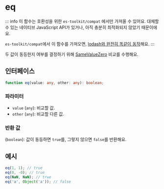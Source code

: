 # eq

::: info
이 함수는 호환성을 위한 `es-toolkit/compat` 에서만 가져올 수 있어요. 대체할 수 있는 네이티브 JavaScript API가 있거나, 아직 충분히 최적화되지 않았기 때문이에요.

`es-toolkit/compat`에서 이 함수를 가져오면, [lodash와 완전히 똑같이 동작](../../../compatibility.md)해요.
:::

두 값이 동등한지 여부를 결정하기 위해 [SameValueZero](https://tc39.es/ecma262/multipage/abstract-operations.html#sec-samevaluezero) 비교를 수행해요.

## 인터페이스

```typescript
function eq(value: any, other: any): boolean;
```

### 파라미터

- `value` (`any`): 비교할 값.
- `other` (`any`): 비교할 다른 값.

### 반환 값

(`boolean`): 값이 동등하면 `true`를, 그렇지 않으면 `false`를 반환해요.

## 예시

```typescript
eq(1, 1); // true
eq(0, -0); // true
eq(NaN, NaN); // true
eq('a', Object('a')); // false
```
